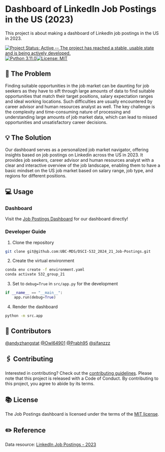 # Dashboard of LinkedIn Job Postings in the US (2023)

This project is about making a dashboard of LinkedIn job postings in the US in 2023.

[![Project Status: Active -- The project has reached a stable, usable state and is being actively developed.](https://www.repostatus.org/badges/latest/active.svg)](https://www.repostatus.org/#active) [![Python 3.11.0](https://img.shields.io/badge/python-3.11.0-blue.svg)](https://www.python.org/downloads/release/python-390/)[![License: MIT](https://img.shields.io/badge/License-MIT-yellow.svg)](https://opensource.org/licenses/MIT)

## 📖 The Problem

Finding suitable opportunities in the job market can be daunting for job seekers as they have to sift through large amounts of data to find suitable opportunities that match their target positions, salary expectation ranges and ideal working locations. Such difficulties are usually encountered by career advisor and human resources analyst as well. The key challenge is the complexity and time-consuming nature of processing and understanding large amounts of job market data, which can lead to missed opportunities and unsatisfactory career decisions.

## 💡 The Solution

Our dashboard serves as a personalized job market navigator, offering insights based on job postings on Linkedin across the US in 2023. It provides job seekers, career advisor and human resources analyst with a clear and interactive overview of the job landscape, enabling them to have a basic mindset on the US job market based on salary range, job type, and regions for different positions.

## 💻 Usage

### Dashboard

Visit the [Job Postings Dashboard](https://dsci-532-2024-21-job-postings.onrender.com/) for our dashboard directly!

### Developer Guide

1.  Clone the repository

``` bash
git clone git@github.com:UBC-MDS/DSCI-532_2024_21_Job-Postings.git
```

2.  Create the virtual environment

``` bash
conda env create -f environment.yaml
conda activate 532_group_21
```

3.  Set to `debug=True` in `src/app.py` for the development

``` python
if __name__ == "__main__":
    app.run(debug=True)
```

4.  Render the dashboard

``` bash
python -m src.app
```

## 👥 Contributors

[\@andyzhangstat](https://github.com/andyzhangstat) [\@Owl64901](https://github.com/Owl64901) [\@Prabh95](https://github.com/Prabh95) [\@sifanzzz](https://github.com/sifanzzz)

## 🖇 Contributing

Interested in contributing? Check out the [contributing guidelines](https://github.com/UBC-MDS/DSCI-532_2024_21_Job-Postings/blob/main/CONTRIBUTING.md). Please note that this project is released with a Code of Conduct. By contributing to this project, you agree to abide by its terms.

## 📚 License

The Job Postings dashboard is licensed under the terms of the [MIT license](https://github.com/UBC-MDS/DSCI-532_2024_21_Job-Postings/blob/main/LICENSE).

## ✏️ Reference

Data resource: [LinkedIn Job Postings - 2023](https://www.kaggle.com/datasets/arshkon/linkedin-job-postings)
